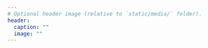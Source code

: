 ```yaml
---
# Optional header image (relative to `static/media/` folder).
header:
  caption: ""
  image: ""
---
```

